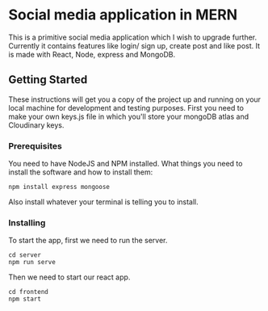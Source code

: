 # Social media application in MERN

This is a primitive social media application which I wish to upgrade further. Currently it contains features like login/ sign up, create post and like post. It is made with React, Node, express and MongoDB.

## Getting Started

These instructions will get you a copy of the project up and running on your local machine for development and testing purposes. First you need to make your own keys.js file in which you'll store your mongoDB atlas and Cloudinary keys. 

### Prerequisites
You need to have NodeJS and NPM installed. 
What things you need to install the software and how to install them:

```
npm install express mongoose 
```
Also install whatever your terminal is telling you to install. 

### Installing

To start the app, first we need to run the server.

```
cd server
npm run serve
```

Then we need to start our react app.

```
cd frontend
npm start
```




